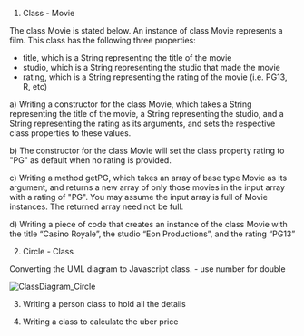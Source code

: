 1. Class - Movie
   
The class Movie is stated below. An instance of class Movie represents a film. This class has the following three properties:

* title, which is a String representing the title of the movie
* studio, which is a String representing the studio that made the movie
* rating, which is a String representing the rating of the movie (i.e. PG­13, R, etc)
  
a) Writing a constructor for the class Movie, which takes a String representing the title of the movie, a String representing the studio, and a String representing the rating as its arguments, and sets the respective class properties to these values.

b) The constructor for the class Movie will set the class property rating to "PG" as default when no rating is provided.

c) Writing a method getPG, which takes an array of base type Movie as its argument, and returns a new array of only those movies in the input array with a rating of "PG". You may assume the input array is full of Movie instances. The returned array need not be full.

d) Writing a piece of code that creates an instance of the class Movie with the title “Casino Royale”, the studio “Eon Productions”, and the rating “PG­13”

2. Circle - Class
   
Converting the UML diagram to Javascript class. - use number for double

![ClassDiagram_Circle](https://github.com/FabianRaja/javascript_Day6/assets/137371558/7b9ff381-fc86-49a8-bf14-43b0ec329bdd)

3. Writing a person class to hold all the details

4. Writing a class to calculate the uber price
